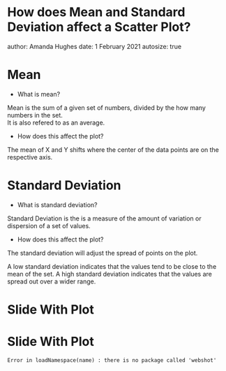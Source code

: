 How does Mean and Standard Deviation affect a Scatter Plot?
========================================================
author: Amanda Hughes
date:  1 February 2021
autosize: true


Mean
========================================================
- What is mean?

Mean is the sum of a given set of numbers, divided by the 
how many numbers in the set.  
It is also refered to as an average.

- How does this affect the plot?

The mean of X and Y shifts where the center of the data 
points are on the respective axis.  

Standard Deviation
========================================================
- What is standard deviation?

Standard Deviation is the is a measure of the amount of variation or dispersion of a set of values. 

- How does this affect the plot?

The standard deviation will adjust the spread of points on the plot.  

A low standard deviation indicates that the values tend to be close to the mean of the set.
A high standard deviation indicates that the values are spread out over a wider range.

Slide With Plot
========================================================


Slide With Plot
========================================================



```
Error in loadNamespace(name) : there is no package called 'webshot'
```
